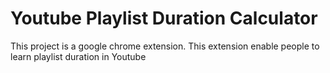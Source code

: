 # Youtube Playlist Duration Calculator

This project is a google chrome extension. 
This extension enable people to learn playlist duration in Youtube